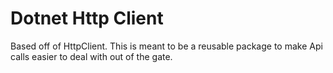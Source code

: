 # Dotnet Http Client

Based off of HttpClient. This is meant to be a reusable package to make Api calls easier to deal with out of the gate.
